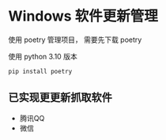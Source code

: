 # Windows 软件更新管理

使用 poetry 管理项目， 需要先下载 poetry

使用 python 3.10 版本

```
pip install poetry
```

## 已实现更更新抓取软件

- 腾讯QQ
- 微信



